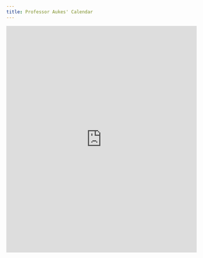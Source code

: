 ```yaml
---
title: Professor Aukes' Calendar
---
```



<div class="embed-responsive embed-responsive-16by9">
<iframe src="https://calendar.google.com/calendar/embed?height=600&wkst=1&ctz=America%2FPhoenix&bgcolor=%23ffffff&showTitle=0&showCalendars=0&src=ZGFuYXVrZXNAZ21haWwuY29t&src=YXN1LmVkdV9iaTV0MDVvbTg0amx0NDN1cGhmc2RscHRwMEBncm91cC5jYWxlbmRhci5nb29nbGUuY29t&src=OGkxM2k1ZnZmNGVsaGR2Z3U5dDA5Y2piZzBAZ3JvdXAuY2FsZW5kYXIuZ29vZ2xlLmNvbQ&src=dGpqYXRwMWJsZTVoMzk3Y2VjY3JnYW1jYjRAZ3JvdXAuY2FsZW5kYXIuZ29vZ2xlLmNvbQ&src=ZGF1a2VzQGFzdS5lZHU&color=%23F09300&color=%23795548&color=%23D50000&color=%23C0CA33&color=%23F09300" style="border-width:0" width="100%" height="600" frameborder="0" scrolling="no"></iframe></div>
